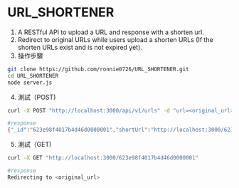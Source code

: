 # URL_SHORTENER

1. A RESTful API to upload a URL and response with a shorten url.
2. Redirect to original URLs while users upload a shorten URLs (If the shorten URLs exist and is not expired yet).
3. 操作步驟
```bash
git clone https://github.com/ronnie0726/URL_SHORTENER.git
cd URL_SHORTENER
node server.js
```
4. 測試（POST)
```bash
curl -X POST "http://localhost:3000/api/v1/urls" -d "url=<original_url>&expireAt=2022-03-28T08:31:58.398Z"

#response
{"_id":"623e98f4017b4d46d0000001","shortUrl":"http://localhost:3000/623e98f4017b4d46d0000001"}
```
5. 測試（GET)
```bash
curl -X GET "http://localhost:3000/623e98f4017b4d46d0000001"

#response
Redirecting to <original_url>
```
